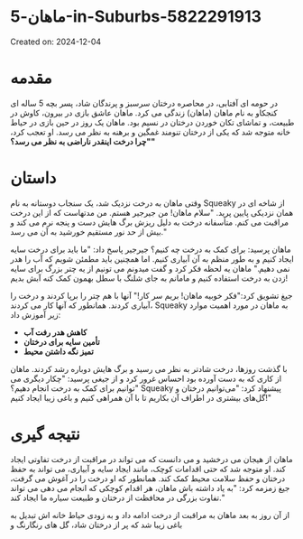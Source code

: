 # ماهان-5-in-Suburbs-5822291913

Created on: 2024-12-04

**مقدمه**
=================

در حومه ای آفتابی، در محاصره درختان سرسبز و پرندگان شاد، پسر بچه 5 ساله ای کنجکاو به نام ماهان (ماهان) زندگی می کرد. ماهان عاشق بازی در بیرون، کاوش در طبیعت، و تماشای تکان خوردن درختان در نسیم بود. ماهان یک روز در حین بازی در حیاط خانه متوجه شد که یکی از درختان تنومند غمگین و برهنه به نظر می رسد. او تعجب کرد، **"چرا درخت اینقدر ناراضی به نظر می رسد؟"**

**داستان**
=====

وقتی ماهان به درخت نزدیک شد، یک سنجاب دوستانه به نام Squeaky از شاخه ای در همان نزدیکی پایین پرید. "سلام ماهان! من جیرجیر هستم. من مدتهاست که از این درخت مراقبت می کنم. متأسفانه درخت به دلیل ریزش برگ هایش دست و پنجه نرم می کند و بیش از حد نور مستقیم خورشید به آن می رسد."

ماهان پرسید: برای کمک به درخت چه کنیم؟ جیرجیر پاسخ داد: "ما باید برای درخت سایه ایجاد کنیم و به طور منظم به آن آبیاری کنیم. اما همچنین باید مطمئن شویم که آب را هدر نمی دهیم." ماهان یه لحظه فکر کرد و گفت میدونم می تونیم از یه چتر بزرگ برای سایه زدن به درخت استفاده کنیم و مامانم به جای شلنگ با سطل بهمون کمک کنه آبش بدیم!

جیغ تشویق کرد:"فکر خوبیه ماهان! بریم سر کار!" آنها با هم چتر را برپا کردند و درخت را آبیاری کردند. همانطور که آنها کار می کردند، Squeaky به ماهان در مورد اهمیت موارد زیر آموزش داد:

* **کاهش هدر رفت آب**
* **تأمین سایه برای درختان**
* **تمیز نگه داشتن محیط**

با گذشت روزها، درخت شادتر به نظر می رسید و برگ هایش دوباره رشد کردند. ماهان از کاری که به دست آورده بود احساس غرور کرد و از جیغی پرسید: "چکار دیگری می توانیم برای کمک به درخت انجام دهیم؟" Squeaky پیشنهاد کرد: "می‌توانیم درختان و گل‌های بیشتری در اطراف آن بکاریم تا با آن همراهی کنیم و باغی زیبا ایجاد کنیم!"

**نتیجه گیری**
==========

ماهان از هیجان می درخشید و می دانست که می تواند در مراقبت از درخت تفاوتی ایجاد کند. او متوجه شد که حتی اقدامات کوچک، مانند ایجاد سایه و آبیاری، می تواند به حفظ درختان و حفظ سلامت محیط کمک کند. همانطور که او درخت را در آغوش می گرفت، جیغ زمزمه کرد: "به یاد داشته باش ماهان، هر اقدام کوچکی که انجام می دهی می تواند تفاوت بزرگی در محافظت از درختان و طبیعت سیاره ما ایجاد کند."

از آن روز به بعد ماهان به مراقبت از درخت ادامه داد و به زودی حیاط خانه اش تبدیل به باغی زیبا شد که پر از درختان شاد، گل های رنگارنگ و